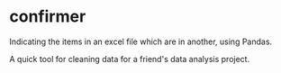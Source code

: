 # confirmer
Indicating the items in an excel file which are in another, using Pandas.

A quick tool for cleaning data for a friend's data analysis project.
